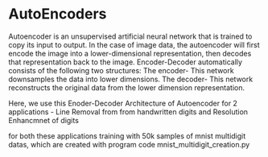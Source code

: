 # AutoEncoders
Autoencoder is an unsupervised artificial neural network that is trained to copy its input to output. In the case of image data, the autoencoder will first encode the image into a lower-dimensional representation, then decodes that representation back to the image. Encoder-Decoder automatically consists of the following two structures:
The encoder- This network downsamples the data into lower dimensions.
The decoder- This network reconstructs the original data from the lower dimension representation.

Here, we use this Enoder-Decoder Architecture of Autoencoder for 2 applications - Line Removal from from handwritten digits and Resolution Enhancmnet of digits

for both these applications training with 50k samples of mnist multidigit datas, which are created with program code mnist_multidigit_creation.py
